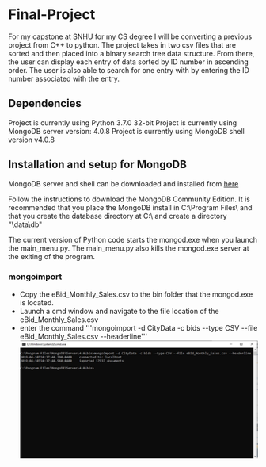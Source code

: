 # Final-Project
For my capstone at SNHU for my CS degree I will be converting a previous project from C++ to python.
The project takes in two csv files that are sorted and then placed into a binary search tree data structure.
From there, the user can display each entry of data sorted by ID number in ascending order. 
The user is also able to search for one entry with by entering the ID number associated with the entry.

## Dependencies
Project is currently using Python 3.7.0 32-bit
Project is currently using MongoDB server version: 4.0.8
Project is currently using MongoDB shell version v4.0.8

## Installation and setup for MongoDB
MongoDB server and shell can be downloaded and installed from [here](https://docs.mongodb.com/manual/tutorial/install-mongodb-on-windows/#install-mdb-edition)

Follow the instructions to download the MongoDB Community Edition.
It is recommended that you place the MongoDB install in C:\Program Files\ and that you create the database directory at C:\ and create a directory "\data\db"

The current version of Python code starts the mongod.exe when you launch the main_menu.py. The main_menu.py also kills the mongod.exe server at the exiting of the program.

### mongoimport
* Copy the eBid_Monthly_Sales.csv to the bin folder that the mongod.exe is located. 
* Launch a cmd window and navigate to the file location of the eBid_Monthly_Sales.csv
* enter the command '''mongoimport -d CityData -c bids --type CSV --file eBid_Monthly_Sales.csv --headerline'''
![successful import](mongoimport.JPG)
